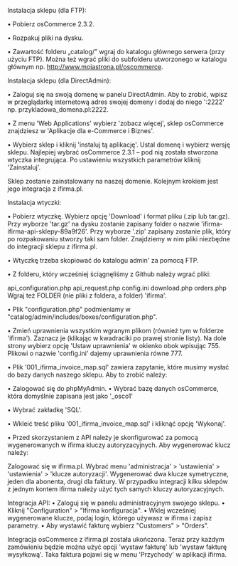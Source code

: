 Instalacja sklepu (dla FTP):

• Pobierz osCommerce 2.3.2.

• Rozpakuj pliki na dysku.

• Zawartość folderu „catalog/” wgraj do katalogu głównego serwera (przy użyciu FTP). Można też wgrać pliki do subfolderu utworzonego w katalogu głównym np. http://www.mojastrona.pl/oscommerce.

Instalacja sklepu (dla DirectAdmin):

• Zaloguj się na swoją domenę w panelu DirectAdmin. Aby to zrobić, wpisz w przeglądarkę internetową adres swojej domeny i dodaj do niego ':2222' np. przykladowa_domena.pl:2222.

• Z menu 'Web Applications' wybierz 'zobacz więcej', sklep osCommerce znajdziesz w 'Aplikacje dla e-Commerce i Biznes'.

• Wybierz sklep i kliknij 'instaluj tą aplikację'. Ustal domenę i wybierz wersję sklepu. Najlepiej wybrać osCommerce 2.3.1 – pod nią została stworzona wtyczka integrująca. Po ustawieniu wszystkich parametrów kliknij 'Zainstaluj'.

Sklep zostanie zainstalowany na naszej domenie. Kolejnym krokiem jest jego integracja z ifirma.pl.

Instalacja wtyczki:

• Pobierz wtyczkę. Wybierz opcję 'Download' i format pliku (.zip lub tar.gz). Przy wyborze 'tar.gz' na dysku zostanie zapisany folder o nazwie 'ifirma-ifirma-api-sklepy-89a9f26'. Przy wyborze '.zip' zapisany zostanie plik, który po rozpakowaniu stworzy taki sam folder. Znajdziemy w nim pliki niezbędne do integracji sklepu z ifirma.pl.

• Wtyczkę trzeba skopiować do katalogu admin' za pomocą FTP.

• Z folderu, który wcześniej ściągnęliśmy z Github należy wgrać pliki:

api_configuration.php
api_request.php
config.ini
download.php
orders.php
Wgraj też FOLDER (nie pliki z foldera, a folder) 'ifirma'.

• Plik "configuration.php" podmieniamy w "catalog/admin/includes/boxes/configuration.php".

• Zmień uprawnienia wszystkim wgranym plikom (również tym w folderze 'ifirma'). Zaznacz je (klikając w kwadraciki po prawej stronie listy). Na dole strony wybierz opcję 'Ustaw uprawnienia' w okienko obok wpisując 755. Plikowi o nazwie 'config.ini' dajemy uprawnienia równe 777.

• Plik '001_ifirma_invoice_map.sql' zawiera zapytanie, które musimy wysłać do bazy danych naszego sklepu. Aby to zrobić należy:

• Zalogować się do phpMyAdmin.
• Wybrać bazę danych osCommerce, która domyślnie zapisana jest jako '_osco1'

• Wybrać zakładkę 'SQL'.

• Wkleić treść pliku '001_ifirma_invoice_map.sql' i kliknąć opcję 'Wykonaj'.

• Przed skorzystaniem z API należy je skonfigurować za pomocą wygenerowanych w ifirma kluczy autoryzacyjnych. Aby wygenerować klucz należy:

Zalogować się w ifirma.pl.
Wybrać menu 'administracja' > 'ustawienia' > 'ustawienia' > 'klucze autoryzacji'.
Wygenerować dwa klucze symetryczne, jeden dla abonenta, drugi dla faktury.
W przypadku integracji kilku sklepów z jednym kontem ifirma należy użyć tych samych kluczy autoryzacyjnych.

Integracja API:
• Zaloguj się w panelu administracyjnym swojego sklepu.
• Kliknij "Configuration" > "Ifirma konfiguracja".
• Wklej wcześniej wygenerowane klucze, podaj login, którego używasz w ifirma i zapisz parametry.
• Aby wystawić fakturę wybierz "Customers" > "Orders".

Integracja osCommerce z ifirma.pl została ukończona. Teraz przy każdym zamówieniu będzie można użyć opcji 'wystaw fakturę' lub 'wystaw fakturę wysyłkową'. Taka faktura pojawi się w menu 'Przychody' w aplikacji ifirma.